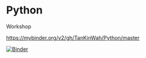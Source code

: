# Python
Workshop

https://mybinder.org/v2/gh/TanKinWah/Python/master

[![Binder](https://mybinder.org/badge_logo.svg)](https://mybinder.org/v2/gh/TanKinWah/Python/master)

